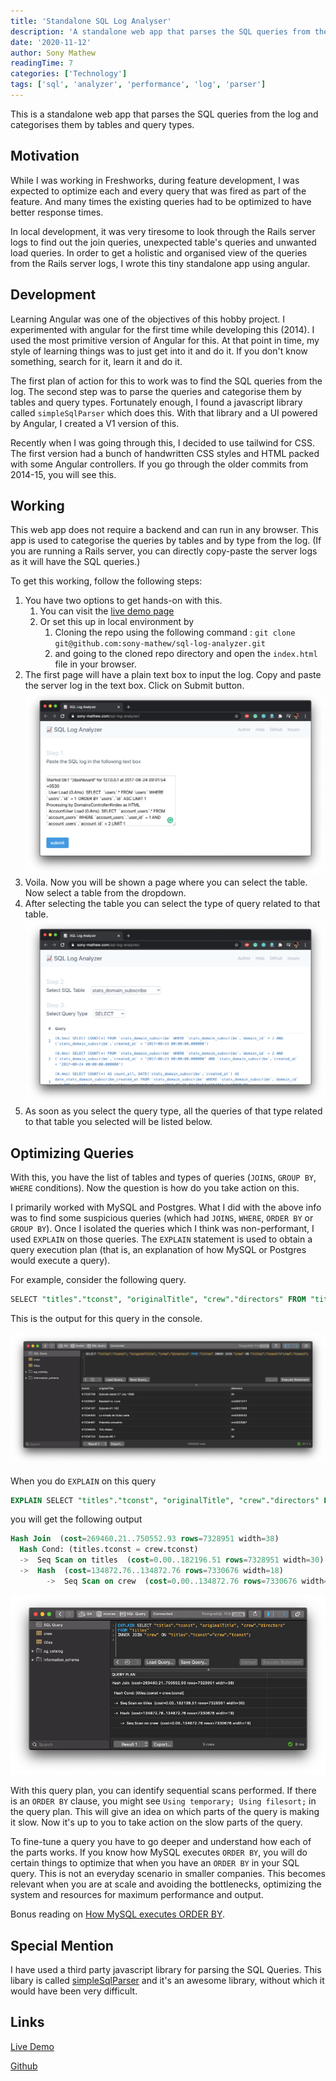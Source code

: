```yaml
---
title: 'Standalone SQL Log Analyser'
description: 'A standalone web app that parses the SQL queries from the log and categorises them by tables and query types.'
date: '2020-11-12'
author: Sony Mathew
readingTime: 7
categories: ['Technology']
tags: ['sql', 'analyzer', 'performance', 'log', 'parser']
---
```


This is a standalone web app that parses the SQL queries from the log and categorises them by tables and query types.

## Motivation

While I was working in Freshworks, during feature development, I was expected to optimize each and every query that was fired as part of the feature. And many times the existing queries had to be optimized to have better response times.

In local development, it was very tiresome to look through the Rails server logs to find out the join queries, unexpected table's queries and unwanted load queries. In order to get a holistic and organised view of the queries from the Rails server logs, I wrote this tiny standalone app using angular.

## Development

Learning Angular was one of the objectives of this hobby project. I experimented with angular for the first time while developing this (2014). I used the most primitive version of Angular for this. At that point in time, my style of learning things was to just get into it and do it. If you don't know something, search for it, learn it and do it.

The first plan of action for this to work was to find the SQL queries from the log. The second step was to parse the queries and categorise them by tables and query types. Fortunately enough, I found a javascript library called `simpleSqlParser` which does this. With that library and a UI powered by Angular, I created a V1 version of this.

Recently when I was going through this, I decided to use tailwind for CSS. The first version had a bunch of handwritten CSS styles and HTML packed with some Angular controllers. If you go through the older commits from 2014-15, you will see this. 

## Working

This web app does not require a backend and can run in any browser. This app is used to categorise the queries by tables and by type from the log. (If you are running a Rails server, you can directly copy-paste the server logs as it will have the SQL queries.)

To get this working, follow the following steps:

1. You have two options to get hands-on with this.
    1. You can visit the [live demo page](https://sony-mathew.com/sql-log-analyzer/)
    2. Or set this up in local environment by
        1. Cloning the repo using the following command : `git clone git@github.com:sony-mathew/sql-log-analyzer.git`
        2. and going to the cloned repo directory and open the `index.html` file in your browser. 
2. The first page will have a plain text box to input the log. Copy and paste the server log in the text box. Click on Submit button.
    <img src="/images/posts/sql-log-analyzer/input.png" />
3. Voila. Now you will be shown a page where you can select the table. Now select a table from the dropdown.
4. After selecting the table you can select the type of query related to that table. 
    <img src="/images/posts/sql-log-analyzer/table_select.png" />
5. As soon as you select the query type, all the queries of that type related to that table you selected will be listed below.

## Optimizing Queries

With this, you have the list of tables and types of queries (`JOINS`, `GROUP BY`, `WHERE` conditions). Now the question is how do you take action on this. 

I primarily worked with MySQL and Postgres. What I did with the above info was to find some suspicious queries (which had `JOINS`, `WHERE`, `ORDER BY` or `GROUP BY`). Once I isolated the queries which I think was non-performant, I used `EXPLAIN` on those queries. The `EXPLAIN` statement is used to obtain a query execution plan (that is, an explanation of how MySQL or Postgres would execute a query).

For example, consider the following query.

```sql
SELECT "titles"."tconst", "originalTitle", "crew"."directors" FROM "titles" INNER JOIN "crew" ON "titles"."tconst"="crew"."tconst";
```

This is the output for this query in the console.

<img src="/images/posts/sql-log-analyzer/sql-select-query.png" />

When you do `EXPLAIN` on this query

```sql
EXPLAIN SELECT "titles"."tconst", "originalTitle", "crew"."directors" FROM "titles" INNER JOIN "crew" ON "titles"."tconst"="crew"."tconst";
```

you will get the following output

```sql
Hash Join  (cost=269460.21..750552.93 rows=7328951 width=38)
  Hash Cond: (titles.tconst = crew.tconst)
  ->  Seq Scan on titles  (cost=0.00..182196.51 rows=7328951 width=30)
  ->  Hash  (cost=134872.76..134872.76 rows=7330676 width=18)
        ->  Seq Scan on crew  (cost=0.00..134872.76 rows=7330676 width=18)
```

<img src="/images/posts/sql-log-analyzer/sql-explain-query.png" />

With this query plan, you can identify sequential scans performed. If there is an `ORDER BY` clause, you might see `Using temporary; Using filesort;` in the query plan. This will give an idea on which parts of the query is making it slow. Now it's up to you to take action on the slow parts of the query.

To fine-tune a query you have to go deeper and understand how each of the parts works. If you know how MySQL executes `ORDER BY`, you will do certain things to optimize that when you have an `ORDER BY` in your SQL query. This is not an everyday scenario in smaller companies. This becomes relevant when you are at scale and avoiding the bottlenecks, optimizing the system and resources for maximum performance and output.

Bonus reading on [How MySQL executes ORDER BY](http://s.petrunia.net/blog/?p=24).

## Special Mention

I have used a third party javascript library for parsing the SQL Queries.
This libary is called [simpleSqlParser](https://github.com/dsferruzza/simpleSqlParser) and it's an awesome library, without which it would have been very difficult.

## Links

[Live Demo](https://sony-mathew.com/sql-log-analyzer/)

[Github](https://github.com/sony-mathew/sql-log-analyzer/)
